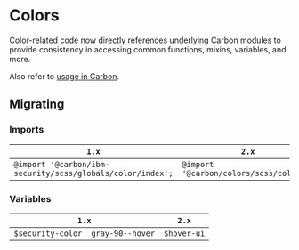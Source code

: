 # Colors

Color-related code now directly references underlying Carbon modules to provide consistency in accessing common functions, mixins, variables, and more.

Also refer to [usage in Carbon](https://github.com/carbon-design-system/carbon/tree/main/packages/colors#usage).

## Migrating

### Imports

| `1.x`                                                      | `2.x`                                   |
| ---------------------------------------------------------- | --------------------------------------- |
| `@import '@carbon/ibm-security/scss/globals/color/index';` | `@import '@carbon/colors/scss/colors';` |

### Variables

| `1.x`                             | `2.x`       |
| --------------------------------- | ----------- |
| `$security-color__gray-90--hover` | `$hover-ui` |
